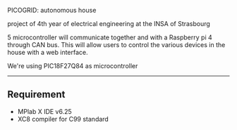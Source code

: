 PICOGRID: autonomous house

project of 4th year of electrical engineering at the INSA of Strasbourg

5 microcontroller will communicate together and with a Raspberry pi 4 through CAN bus. 
This will allow users to control the various devices in the house with a web interface.

We're using PIC18F27Q84 as microcontroller

---
## Requirement

- MPlab X IDE v6.25
- XC8 compiler for C99 standard
